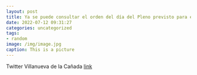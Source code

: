 ```yaml
---
layout: post
title: Ya se puede consultar el orden del día del Pleno previsto para este jueves, 14 de julio, a las 1200 horas en VillanuevaDeLaCa...
date: 2022-07-12 09:31:27
categories: uncategorized
tags:
- random
image: /img/image.jpg
caption: This is a picture
---
```

Twitter Villanueva de la Cañada [link](https://twitter.com/AytoVDLCanada/status/1546476777496891392)
